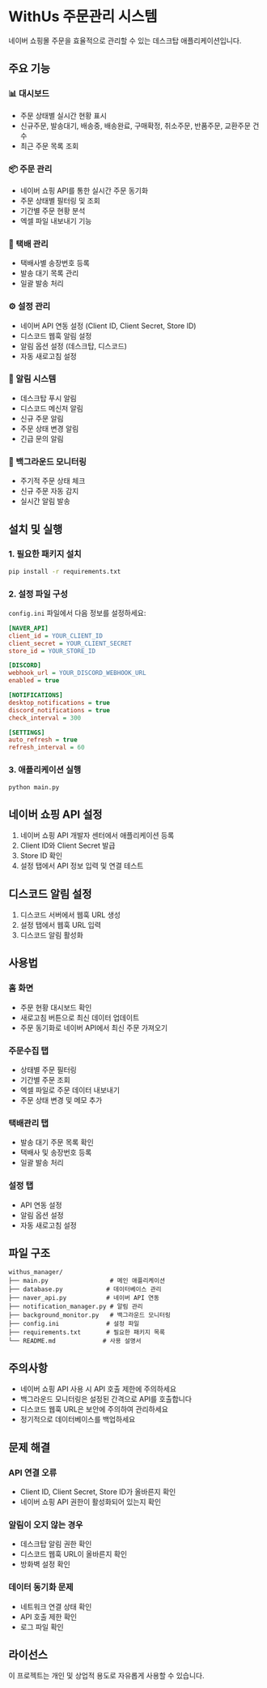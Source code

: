 # WithUs 주문관리 시스템

네이버 쇼핑몰 주문을 효율적으로 관리할 수 있는 데스크탑 애플리케이션입니다.

## 주요 기능

### 📊 대시보드
- 주문 상태별 실시간 현황 표시
- 신규주문, 발송대기, 배송중, 배송완료, 구매확정, 취소주문, 반품주문, 교환주문 건수
- 최근 주문 목록 조회

### 📦 주문 관리
- 네이버 쇼핑 API를 통한 실시간 주문 동기화
- 주문 상태별 필터링 및 조회
- 기간별 주문 현황 분석
- 엑셀 파일 내보내기 기능

### 🚚 택배 관리
- 택배사별 송장번호 등록
- 발송 대기 목록 관리
- 일괄 발송 처리

### ⚙️ 설정 관리
- 네이버 API 연동 설정 (Client ID, Client Secret, Store ID)
- 디스코드 웹훅 알림 설정
- 알림 옵션 설정 (데스크탑, 디스코드)
- 자동 새로고침 설정

### 🔔 알림 시스템
- 데스크탑 푸시 알림
- 디스코드 메신저 알림
- 신규 주문 알림
- 주문 상태 변경 알림
- 긴급 문의 알림

### 🔄 백그라운드 모니터링
- 주기적 주문 상태 체크
- 신규 주문 자동 감지
- 실시간 알림 발송

## 설치 및 실행

### 1. 필요한 패키지 설치
```bash
pip install -r requirements.txt
```

### 2. 설정 파일 구성
`config.ini` 파일에서 다음 정보를 설정하세요:

```ini
[NAVER_API]
client_id = YOUR_CLIENT_ID
client_secret = YOUR_CLIENT_SECRET
store_id = YOUR_STORE_ID

[DISCORD]
webhook_url = YOUR_DISCORD_WEBHOOK_URL
enabled = true

[NOTIFICATIONS]
desktop_notifications = true
discord_notifications = true
check_interval = 300

[SETTINGS]
auto_refresh = true
refresh_interval = 60
```

### 3. 애플리케이션 실행
```bash
python main.py
```

## 네이버 쇼핑 API 설정

1. 네이버 쇼핑 API 개발자 센터에서 애플리케이션 등록
2. Client ID와 Client Secret 발급
3. Store ID 확인
4. 설정 탭에서 API 정보 입력 및 연결 테스트

## 디스코드 알림 설정

1. 디스코드 서버에서 웹훅 URL 생성
2. 설정 탭에서 웹훅 URL 입력
3. 디스코드 알림 활성화

## 사용법

### 홈 화면
- 주문 현황 대시보드 확인
- 새로고침 버튼으로 최신 데이터 업데이트
- 주문 동기화로 네이버 API에서 최신 주문 가져오기

### 주문수집 탭
- 상태별 주문 필터링
- 기간별 주문 조회
- 엑셀 파일로 주문 데이터 내보내기
- 주문 상태 변경 및 메모 추가

### 택배관리 탭
- 발송 대기 주문 목록 확인
- 택배사 및 송장번호 등록
- 일괄 발송 처리

### 설정 탭
- API 연동 설정
- 알림 옵션 설정
- 자동 새로고침 설정

## 파일 구조

```
withus_manager/
├── main.py                 # 메인 애플리케이션
├── database.py            # 데이터베이스 관리
├── naver_api.py           # 네이버 API 연동
├── notification_manager.py # 알림 관리
├── background_monitor.py   # 백그라운드 모니터링
├── config.ini             # 설정 파일
├── requirements.txt       # 필요한 패키지 목록
└── README.md             # 사용 설명서
```

## 주의사항

- 네이버 쇼핑 API 사용 시 API 호출 제한에 주의하세요
- 백그라운드 모니터링은 설정된 간격으로 API를 호출합니다
- 디스코드 웹훅 URL은 보안에 주의하여 관리하세요
- 정기적으로 데이터베이스를 백업하세요

## 문제 해결

### API 연결 오류
- Client ID, Client Secret, Store ID가 올바른지 확인
- 네이버 쇼핑 API 권한이 활성화되어 있는지 확인

### 알림이 오지 않는 경우
- 데스크탑 알림 권한 확인
- 디스코드 웹훅 URL이 올바른지 확인
- 방화벽 설정 확인

### 데이터 동기화 문제
- 네트워크 연결 상태 확인
- API 호출 제한 확인
- 로그 파일 확인

## 라이선스

이 프로젝트는 개인 및 상업적 용도로 자유롭게 사용할 수 있습니다.


